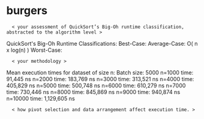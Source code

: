 # burgers
      < your assessment of QuickSort’s Big-Oh runtime classification, abstracted to the algorithm level >

QuickSort's Big-Oh Runtime Classifications:
Best-Case:
Average-Case: O( n x log(n) )
Worst-Case:

      < your methodology >
  
Mean execution times for dataset of size n:
  Batch size: 5000
  n=1000     time: 91,445 ns
  n=2000     time: 183,769 ns
  n=3000     time: 313,521 ns
  n=4000     time: 405,829 ns
  n=5000     time: 500,748 ns
  n=6000     time: 610,279 ns
  n=7000     time: 730,446 ns
  n=8000     time: 845,869 ns
  n=9000     time: 940,874 ns
  n=10000    time: 1,129,605 ns
  
      < how pivot selection and data arrangement affect execution time. >
